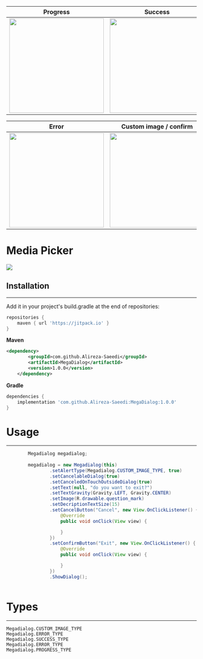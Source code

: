 | Progress              | Success              |
|-----------------------|----------------------|
| <img src="http://uupload.ir/files/t7f6_screenshot_1579643242.png" width="250"> | <img src="http://uupload.ir/files/2p17_screenshot_1579643339.png" width="250"> |

| Error                 |Custom image / confirm |
|-----------------------|-----------------------|
| <img src="http://uupload.ir/files/d7wy_screenshot_1579643385.png" width="250"> | <img src="http://uupload.ir/files/tldq_screenshot_1579643653.png" width="250"> |

# Media Picker
![](https://img.shields.io/badge/Platform-Android-brightgreen.svg)

## Installation
------
Add it in your project's build.gradle at the end of repositories:

```gradle
repositories {
    maven { url 'https://jitpack.io' }
}
```

**Maven**
```xml
<dependency>
	    <groupId>com.github.Alireza-Saeedi</groupId>
	    <artifactId>MegaDialog</artifactId>
	    <version>1.0.0</version>
	</dependency>
```


**Gradle**
```gradle
dependencies {
	implementation 'com.github.Alireza-Saeedi:MegaDialog:1.0.0'
}
```

# Usage
------
```java
        Megadialog megadialog;
        
        megadialog = new Megadialog(this)
                .setAlertType(Megadialog.CUSTOM_IMAGE_TYPE, true)
                .setCancelableDialog(true)
                .setCanceledOnTouchOutsideDialog(true)
                .setText(null, "do you want to exit?")
                .setTextGravity(Gravity.LEFT, Gravity.CENTER)
                .setImage(R.drawable.question_mark)
                .setDecriptionTextSize(15)
                .setCancelButton("Cancel", new View.OnClickListener() {
                    @Override
                    public void onClick(View view) {

                    }
                })
                .setConfirmButton("Exit", new View.OnClickListener() {
                    @Override
                    public void onClick(View view) {

                    }
                })
                .ShowDialog();
        
```

# Types
------
```
Megadialog.CUSTOM_IMAGE_TYPE
Megadialog.ERROR_TYPE
Megadialog.SUCCESS_TYPE
Megadialog.ERROR_TYPE
Megadialog.PROGRESS_TYPE
```
